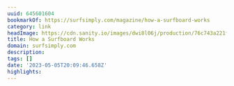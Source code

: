 ```yaml
---
uuid: 645601604
bookmarkOf: https://surfsimply.com/magazine/how-a-surfboard-works
category: link
headImage: https://cdn.sanity.io/images/dwi8l06j/production/76c743a221fa986532157c2e08747a8491bdf347-1200x800.jpg?rect=0,85,1200,630&w=1200&h=630
title: How a Surfboard Works
domain: surfsimply.com
description: 
tags: []
date: '2023-05-05T20:09:46.658Z'
highlights: 
---
```




